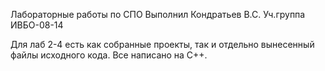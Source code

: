 Лабораторные работы по СПО
Выполнил Кондратьев В.С.
Уч.группа ИВБО-08-14

Для лаб 2-4 есть как собранные проекты, так и отдельно вынесенный файлы исходного кода.
Все написано на C++.
